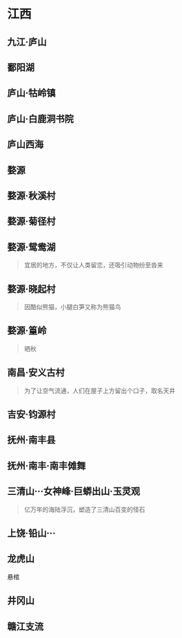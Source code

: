 # 江西

## 九江·庐山

## 鄱阳湖

## 庐山·牯岭镇

## 庐山·白鹿洞书院

## 庐山西海

## 婺源

## 婺源·秋溪村

## 婺源·菊径村

## 婺源·鸳鸯湖

> 宜居的地方，不仅让人类留恋，还吸引动物纷至沓来

## 婺源·晓起村

> 因酷似熊猫，小腿白笋又称为熊猫鸟

## 婺源·篁岭

> 晒秋

## 南昌·安义古村

> 为了让空气流通，人们在屋子上方留出个口子，取名天井

## 吉安·钧源村

## 抚州·南丰县


## 抚州·南丰·南丰傩舞

## 三清山···女神峰·巨蟒出山·玉灵观

> 亿万年的海陆浮沉，塑造了三清山百变的怪石

## 上饶·铅山···

## 龙虎山

悬棺

## 井冈山

## 赣江支流